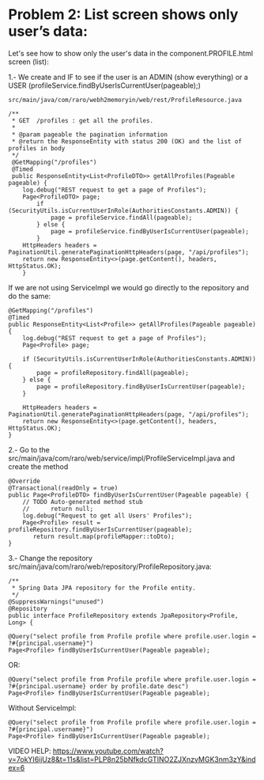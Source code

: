 # Problem 2: List screen shows only user’s data:

Let's see how to show only the user's data in the component.PROFILE.html screen (list):

1.- We create and IF to see if the user is an ADMIN (show everything) or a USER (profileService.findByUserIsCurrentUser(pageable);) 
 
	src/main/java/com/raro/webh2memoryin/web/rest/ProfileResource.java
	
	/**
	 * GET  /profiles : get all the profiles.
	 *
	 * @param pageable the pagination information
	 * @return the ResponseEntity with status 200 (OK) and the list of profiles in body
	 */    
	 @GetMapping("/profiles")
	 @Timed
	 public ResponseEntity<List<ProfileDTO>> getAllProfiles(Pageable pageable) {
	    log.debug("REST request to get a page of Profiles");
	    Page<ProfileDTO> page;
	      	if (SecurityUtils.isCurrentUserInRole(AuthoritiesConstants.ADMIN)) {
	       		page = profileService.findAll(pageable);
	       	} else {
	       		page = profileService.findByUserIsCurrentUser(pageable);
	       	}
	    HttpHeaders headers = PaginationUtil.generatePaginationHttpHeaders(page, "/api/profiles");
	    return new ResponseEntity<>(page.getContent(), headers, HttpStatus.OK);
	    }


If we are not using ServiceImpl we would go directly to the repository and do the same:

    @GetMapping("/profiles")
    @Timed
    public ResponseEntity<List<Profile>> getAllProfiles(Pageable pageable) {
        log.debug("REST request to get a page of Profiles");
        Page<Profile> page;
        
      	if (SecurityUtils.isCurrentUserInRole(AuthoritiesConstants.ADMIN)) {
       		page = profileRepository.findAll(pageable);
       	} else {
       		page = profileRepository.findByUserIsCurrentUser(pageable);
       	}

        HttpHeaders headers = PaginationUtil.generatePaginationHttpHeaders(page, "/api/profiles");
        return new ResponseEntity<>(page.getContent(), headers, HttpStatus.OK);
    }

2.- Go to the src/main/java/com/raro/web/service/impl/ProfileServiceImpl.java and create the method
	
	@Override
	@Transactional(readOnly = true)
	public Page<ProfileDTO> findByUserIsCurrentUser(Pageable pageable) {
		// TODO Auto-generated method stub
		//		return null;
		log.debug("Request to get all Users' Profiles");
		Page<Profile> result = profileRepository.findByUserIsCurrentUser(pageable);
	       return result.map(profileMapper::toDto);
	}


3.- Change the repository src/main/java/com/raro/web/repository/ProfileRepository.java:

	/**
	 * Spring Data JPA repository for the Profile entity.
	 */
	@SuppressWarnings("unused")
	@Repository
	public interface ProfileRepository extends JpaRepository<Profile, Long> {
	
	@Query("select profile from Profile profile where profile.user.login = ?#{principal.username}")
	Page<Profile> findByUserIsCurrentUser(Pageable pageable);
	
OR: 

	@Query("select profile from Profile profile where profile.user.login = ?#{principal.username} order by profile.date desc")
	Page<Profile> findByUserIsCurrentUser(Pageable pageable);


Without ServiceImpl:

    @Query("select profile from Profile profile where profile.user.login = ?#{principal.username}")
    Page<Profile> findByUserIsCurrentUser(Pageable pageable);


VIDEO HELP: https://www.youtube.com/watch?v=7okYI6ijUz8&t=11s&list=PLP8n25bNfkdcGTINO2ZJXnzvMGK3nm3zY&index=6 